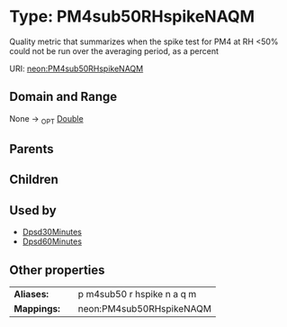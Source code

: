 
# Type: PM4sub50RHspikeNAQM


Quality metric that summarizes when the spike test for PM4 at RH <50% could not be run over the averaging period, as a percent

URI: [neon:PM4sub50RHspikeNAQM](https://data.neonscience.org/PM4sub50RHspikeNAQM)


## Domain and Range

None ->  <sub>OPT</sub> [Double](types/Double.md)

## Parents


## Children


## Used by

 * [Dpsd30Minutes](Dpsd30Minutes.md)
 * [Dpsd60Minutes](Dpsd60Minutes.md)

## Other properties

|  |  |  |
| --- | --- | --- |
| **Aliases:** | | p m4sub50 r hspike n a q m |
| **Mappings:** | | neon:PM4sub50RHspikeNAQM |

